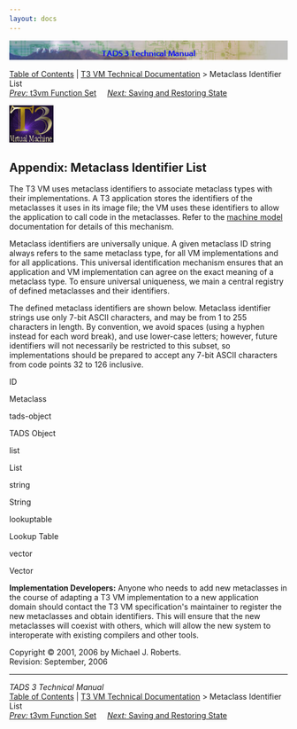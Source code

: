 ```yaml
---
layout: docs
---
```

<div class="topbar">

<img src="../topbar.jpg" data-border="0" />

</div>

<div class="nav">

<a href="../toc.html" class="nav">Table of Contents</a> \|
<a href="../t3spec.html" class="nav">T3 VM Technical Documentation</a> \>
Metaclass Identifier List  
<span class="navnp"><a href="fnset_t3.html" class="nav"><em>Prev:</em> t3vm Function Set</a>
    <a href="save.html" class="nav"><em>Next:</em> Saving and Restoring
State</a>     </span>

</div>

<div class="main">

![](t3logo.gif)

  
  

## Appendix: Metaclass Identifier List

The T3 VM uses metaclass identifiers to associate metaclass types with
their implementations. A T3 application stores the identifiers of the
metaclasses it uses in its image file; the VM uses these identifiers to
allow the application to call code in the metaclasses. Refer to the
[machine model](model.html#metaclass_id) documentation for details of
this mechanism.

Metaclass identifiers are universally unique. A given metaclass ID
string always refers to the same metaclass type, for all VM
implementations and for all applications. This universal identification
mechanism ensures that an application and VM implementation can agree on
the exact meaning of a metaclass type. To ensure universal uniqueness,
we main a central registry of defined metaclasses and their identifiers.

The defined metaclass identifiers are shown below. Metaclass identifier
strings use only 7-bit ASCII characters, and may be from 1 to 255
characters in length. By convention, we avoid spaces (using a hyphen
instead for each word break), and use lower-case letters; however,
future identifiers will not necessarily be restricted to this subset, so
implementations should be prepared to accept any 7-bit ASCII characters
from code points 32 to 126 inclusive.

ID

Metaclass

tads-object

TADS Object

list

List

string

String

lookuptable

Lookup Table

vector

Vector

**Implementation Developers:** Anyone who needs to add new metaclasses
in the course of adapting a T3 VM implementation to a new application
domain should contact the T3 VM specification's maintainer to register
the new metaclasses and obtain identifiers. This will ensure that the
new metaclasses will coexist with others, which will allow the new
system to interoperate with existing compilers and other tools.

<div class="t3spec_version">

Copyright © 2001, 2006 by Michael J. Roberts.  
Revision: September, 2006

</div>

</div>

------------------------------------------------------------------------

<div class="navb">

*TADS 3 Technical Manual*  
<a href="../toc.html" class="nav">Table of Contents</a> \|
<a href="../t3spec.html" class="nav">T3 VM Technical Documentation</a> \>
Metaclass Identifier List  
<span class="navnp"><a href="fnset_t3.html" class="nav"><em>Prev:</em> t3vm Function Set</a>
    <a href="save.html" class="nav"><em>Next:</em> Saving and Restoring
State</a>     </span>

</div>
